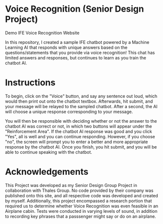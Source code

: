 # Voice Recognition (Senior Design Project)

Demo IFE Voice Recognition Website 

In this repository, I created a sample IFE chatbot powered by a Machine Learning AI that responds with unique answers based on the questions/statements that you provide via voice recognition! This chat has limited answers and responses, but continues to learn as you train the chatbot AI.

# Instructions

To begin, click on the "Voice" button, and say any sentence out loud, which would then print out onto the chatbot textbox. Afterwards, hit submit, and your message will be relayed to the sampled chatbot. After a second, the AI will choose a unique response corresponding to your message.

You will then be responsible with deciding whether or not the answer to the chatbot AI was correct or not, in which two buttons will appear under the "Reinforcement Area". If the chatbot AI response was good and you click "Yes", all is well and you can continue responding. However, if you choose "no", the screen will prompt you to enter a better and more appropriate response by the chatbot AI. Once you finish, you hit submit, and you will be able to continue speaking with the chatbot.

# Acknowledgements

This Project was developed as my Senior Design Group Project in collaboration with Thales Group. No code provided by their company was published onto this site, and all respective code was developed and created by myself. Additionally, this project encompassed a research portion that required us to determine whether Voice Recognition was even feasible in an Airplane cabin. Tests were conducted in varying levels of sound, in addition to recording key phrases that a passsenger might say or do on an airplane. 
